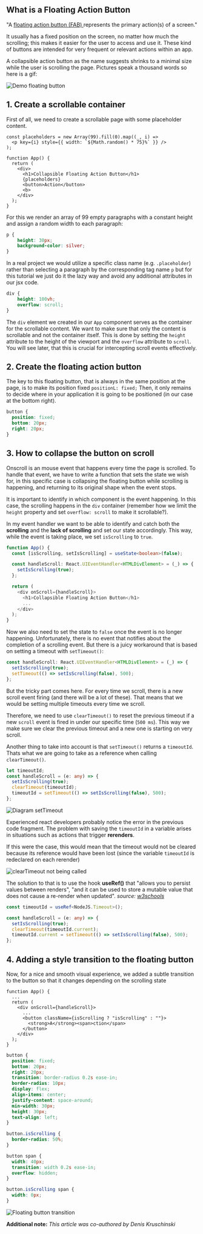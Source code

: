 
## What is a Floating Action Button 

  "A [floating action button (FAB) ](https://material.io/components/buttons-floating-action-button)represents the primary action(s) of a screen."
  
It usually has a fixed position on the screen, no matter how much the scrolling; this makes it easier for the user to access and use it. These kind of buttons are intended for very frequent or relevant actions within an app.

A collapsible action button as the name suggests shrinks to a minimal size while the user is scrolling the page. Pictures speak a thousand words so here is a gif:


![Demo floating button](assets/demo.gif)

## 1. Create a scrollable container

First of all, we need to create a scrollable page with some placeholder content.

``` tsx
const placeholders = new Array(99).fill(0).map((_, i) =>
  <p key={i} style={{ width: `${Math.random() * 75}%` }} />
);

function App() {
  return (
    <div>
      <h1>Collapsible Floating Action Button</h1>
      {placeholders}
      <button>Action</button>
      <b>
    </div>
  );
}
```

For this we render an array of 99 empty paragraphs with a constant height and assign a random width to each paragraph:

``` css
p {
    height: 30px;
    background-color: silver;
}
```

In a real project we would utilize a specific class name (e.g. `.placeholder`) rather than selecting a paragraph by the corresponding tag name `p` but for this tutorial we just do it the lazy way and avoid any additional attributes in our jsx code.

``` css
div {
    height: 100vh;
    overflow: scroll;
}
```

The `div` element we created in our `App` component serves as the container for the scrollable content. We want to make sure that only the content is scrollable and not the container itself. This is done by setting the `height` attribute to the height of the viewport and the `overflow` attribute to `scroll`. You will see later, that this is crucial for intercepting scroll events effectively.

## 2.  Create the floating action button

The key to this floating button, that is always in the same position at the page, is to make its position fixed `positionL: fixed;` Then, it only remains to decide where in your application it is going to be positioned (in our case at the bottom right).

``` css
button {
  position: fixed;
  bottom: 20px;
  right: 20px;
}
```

## 3.  How to collapse the button on scroll

Onscroll is an mouse event that happens every time the page is scrolled.
To handle that event, we have to write a function that sets the state we wish for, in this specific case is collapsing the floating button while scrolling is happening, and returning to its original shape when the event stops.

It is important to identify in which component is the event happening. In this case, the scrolling happens in the `div` container (remember how we limit the `height` property and set `overflow: scroll` to make it scrollable?).

In my event handler we want to be able to identify and catch both the **scrolling** and the **lack of scrolling** and set our state accordingly.
This way, while the event is taking place, we set `isScrolling` to `true`.

```ts
function App() {
  const [isScrolling, setIsScrolling] = useState<boolean>(false);

  const handleScroll: React.UIEventHandler<HTMLDivElement> = (_) => {
    setIsScrolling(true);
  };

  return (
    <div onScroll={handleScroll}>
      <h1>Collapsible Floating Action Button</h1>
      ...
    </div>
  );
}
```

Now we also need to set the state to `false` once the event is no longer happening. Unfortunately, there is no event that notifies about the completion of a scrolling event. But there is a juicy workaround that is based on setting a timeout with `setTimeout()`:

``` ts
const handleScroll: React.UIEventHandler<HTMLDivElement> = (_) => {
  setIsScrolling(true);
  setTimeout(() => setIsScrolling(false), 500);
};
```

But the tricky part comes here. For every time we scroll, there is a new scroll event firing (and there will be a lot of these). That means that we would be setting multiple timeouts every time we scroll.

Therefore, we need to use `clearTimeout()` to reset the previous timeout if a new `scroll` event is fired in under our specific time (`500 ms`). This way we make sure we clear the previous timeout and a new one is starting on very scroll.

Another thing to take into account is that `setTimeout()` returns a `timeoutId`. Thats what we are going to take as a reference when calling `clearTimeout()`.

```ts
let timeoutId;
const handleScroll = (e: any) => {
  setIsScrolling(true);
  clearTimeout(timeoutId);
  timeoutId = setTimeout(() => setIsScrolling(false), 500);
};
```


![Diagram setTimeout](assets/diagram1.png)

Experienced react developers probably notice the error in the previous code fragment. The problem with saving the `timeoutId` in a variable arises in situations such as actions that trigger **rerenders**.

If this were the case, this would mean that the timeout would not be cleared because its reference would have been lost (since the variable `timeoutId` is redeclared on each rerender)


![clearTimeout not being called](assets/diagram3.png)

The solution to that is to use the hook **useRef()** that "allows you to persist values between renders", "and it can be used to store a mutable value that does not cause a re-render when updated". _source: [w3schools](https://www.w3schools.com/react/react_useref.asp)_ 

```ts
const timeoutId = useRef<NodeJS.Timeout>();

const handleScroll = (e: any) => {
  setIsScrolling(true);
  clearTimeout(timeoutId.current);
  timeoutId.current = setTimeout(() => setIsScrolling(false), 500);
};
```

## 4. Adding a style transition to the floating button

Now, for a nice and smooth visual experience, we added a subtle transition to the button so that it changes depending on the scrolling state

```tsx
function App() {
  ...
  return (
    <div onScroll={handleScroll}>
      ...
      <button className={isScrolling ? "isScrolling" : ""}>
        <strong>A</strong><span>ction</span>
      </button>
    </div>
  );
}
```

``` css
button {
  position: fixed;
  bottom: 20px;
  right: 20px;
  transition: border-radius 0.2s ease-in;
  border-radius: 10px;
  display: flex;
  align-items: center;
  justify-content: space-around;
  min-width: 30px;
  height: 30px;
  text-align: left;
}

button.isScrolling {
  border-radius: 50%;
}

button span {
  width: 40px;
  transition: width 0.2s ease-in;
  overflow: hidden;
}

button.isScrolling span {
  width: 0px;
}
```

![Floating button transition](assets/diagram2val.png)


**Additional note:** _This article was co-authored by Denis Kruschinski_



